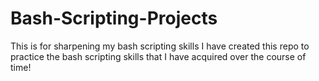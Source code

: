 # Bash-Scripting-Projects
This is for sharpening my bash scripting skills
I have created this repo to practice the bash scripting skills that I have acquired over the course of time!
